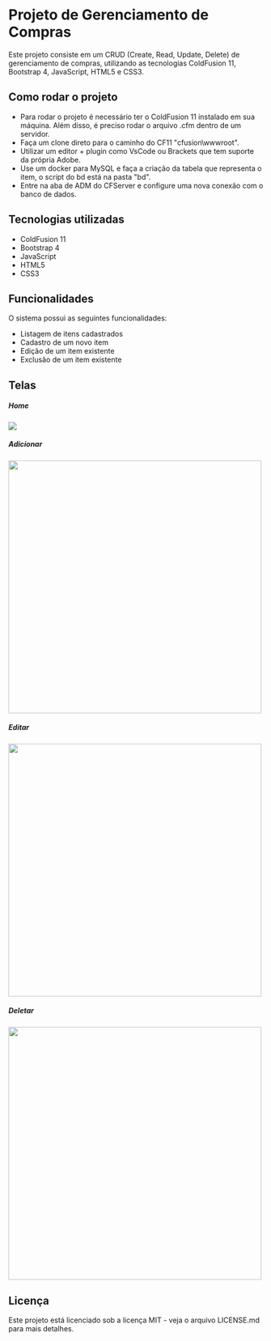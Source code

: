 # Projeto de Gerenciamento de Compras

Este projeto consiste em um CRUD (Create, Read, Update, Delete) de gerenciamento de compras, utilizando as tecnologias ColdFusion 11, Bootstrap 4, JavaScript, HTML5 e CSS3.

## Como rodar o projeto

- Para rodar o projeto é necessário ter o ColdFusion 11 instalado em sua máquina. Além disso, é preciso rodar o arquivo .cfm dentro de um servidor.
- Faça um clone direto para o caminho do CF11 "cfusion\wwwroot\".
- Utilizar um editor + plugin como VsCode ou Brackets que tem suporte da própria Adobe.
- Use um docker para MySQL e faça a criação da tabela que representa o item, o script do bd está na pasta "bd".
- Entre na aba de ADM do CFServer e configure uma nova conexão com o banco de dados.

## Tecnologias utilizadas

- ColdFusion 11
- Bootstrap 4
- JavaScript
- HTML5
- CSS3

## Funcionalidades

O sistema possui as seguintes funcionalidades:

- Listagem de itens cadastrados
- Cadastro de um novo item
- Edição de um item existente
- Exclusão de um item existente

## Telas

<h5>Home</h5>
<img src="https://github.com/gabrielSdejesus/gerenciamentoDeCompras/assets/108988003/b1f2c5a6-da04-4115-8849-abd3f0b2d68f"/ >

<h5>Adicionar</h5>
<img height="500" src="https://github.com/gabrielSdejesus/gerenciamentoDeCompras/assets/108988003/1cb89bc3-6e9f-490a-b2a6-da4352dda0b8"/>

<h5>Editar</h5>
<img height="500" src="https://github.com/gabrielSdejesus/gerenciamentoDeCompras/assets/108988003/f87df80d-cbac-42eb-af57-9c7ea98c0835"/>

<h5>Deletar</h5>
<img height="500" src="https://github.com/gabrielSdejesus/gerenciamentoDeCompras/assets/108988003/99102953-52fa-4cf0-9a99-23568f70aa7c"/>


## Licença

Este projeto está licenciado sob a licença MIT - veja o arquivo LICENSE.md para mais detalhes.
